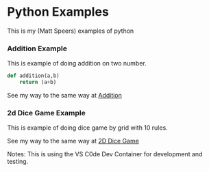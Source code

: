 # Python Examples 

This is my (Matt Speers) examples of python



### Addition Example

This is example of doing addition on two number. 

```python
def addition(a,b)
    return (a+b)
```

See my way to the same way at [Addition](addition.md)

### 2d Dice Game Example

This is example of doing dice game by grid with 10 rules. 

See my way to the same way at [2D Dice Game](2ddicegame.md)


Notes:
This is using the VS C0de Dev Container for development and testing.
